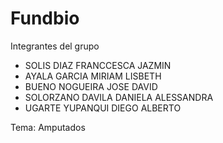 # Fundbio

Integrantes del grupo
- SOLIS DIAZ FRANCCESCA JAZMIN
- AYALA GARCIA MIRIAM LISBETH
- BUENO NOGUEIRA JOSE DAVID
- SOLORZANO DAVILA DANIELA ALESSANDRA
- UGARTE YUPANQUI DIEGO ALBERTO

Tema: Amputados